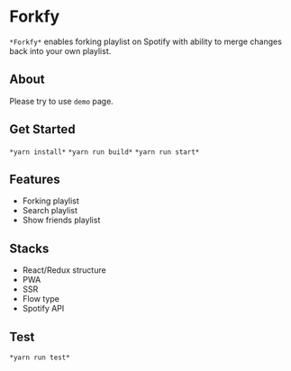 # Forkfy

`*Forkfy*` enables forking playlist on Spotify with ability to merge changes back into your own playlist.

## About

Please try to use `demo` page.

## Get Started

`*yarn install*`
`*yarn run build*`
`*yarn run start*`

## Features

* Forking playlist 
* Search playlist
* Show friends playlist

## Stacks

* React/Redux structure
* PWA
* SSR
* Flow type
* Spotify API

## Test

`*yarn run test*`
